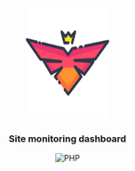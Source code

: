 <div align="center">
    <a href="https://github.com/thiiagoms/reborn">
        <img src=".assets/img/fenix.png" alt="Logo" width="150" height="200">
    </a>
    <h3 align="center">
        Site monitoring dashboard
    </h3>
    <p float="left">
        <img
            src="https://img.shields.io/badge/PHP-777BB4?style=for-the-badge&logo=php&logoColor=white"
            alt="PHP"
        >
    </p>
</div>
